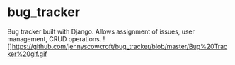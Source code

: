 # bug_tracker
Bug tracker built with Django. Allows assignment of issues, user management, CRUD operations.
![]https://github.com/jennyscowcroft/bug_tracker/blob/master/Bug%20Tracker%20gif.gif

